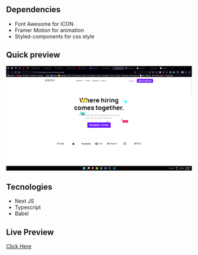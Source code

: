 ## Dependencies

- Font Awesome for ICON
- Framer Motion for animation
- Styled-components for css style

## Quick preview

![Preview Gif](./preview/ezgif.com-gif-maker.gif)

## Tecnologies

- Next JS
- Typescript
- Babel

## Live Preview

[Click Here](https://upflow-frontend-challenge.vercel.app/)
